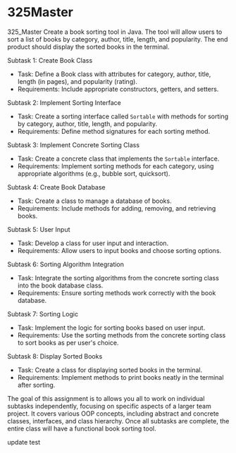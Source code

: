 # 325Master
325_Master
Create a book sorting tool in Java. The tool will allow users to sort a list of books by category, author, title, length, and popularity. The end product should display the sorted books in the terminal.

Subtask 1: Create Book Class
- Task: Define a Book class with attributes for category, author, title, length (in pages), and popularity (rating).
- Requirements: Include appropriate constructors, getters, and setters.

Subtask 2: Implement Sorting Interface
- Task: Create a sorting interface called `Sortable` with methods for sorting by category, author, title, length, and popularity.
- Requirements: Define method signatures for each sorting method.

Subtask 3: Implement Concrete Sorting Class
- Task: Create a concrete class that implements the `Sortable` interface.
- Requirements: Implement sorting methods for each category, using appropriate algorithms (e.g., bubble sort, quicksort).

Subtask 4: Create Book Database
- Task: Create a class to manage a database of books.
- Requirements: Include methods for adding, removing, and retrieving books.

Subtask 5: User Input
- Task: Develop a class for user input and interaction.
- Requirements: Allow users to input books and choose sorting options.

Subtask 6: Sorting Algorithm Integration
- Task: Integrate the sorting algorithms from the concrete sorting class into the book database class.
- Requirements: Ensure sorting methods work correctly with the book database.

Subtask 7: Sorting Logic
- Task: Implement the logic for sorting books based on user input.
- Requirements: Use the sorting methods from the concrete sorting class to sort books as per user's choice.

Subtask 8: Display Sorted Books
- Task: Create a class for displaying sorted books in the terminal.
- Requirements: Implement methods to print books neatly in the terminal after sorting.

The goal of this assignment is to allows you all to work on individual subtasks independently, focusing on specific aspects of a larger team project. It covers various OOP concepts, including abstract and concrete classes, interfaces, and class hierarchy. Once all subtasks are complete, the entire class will have a functional book sorting tool.



update test
